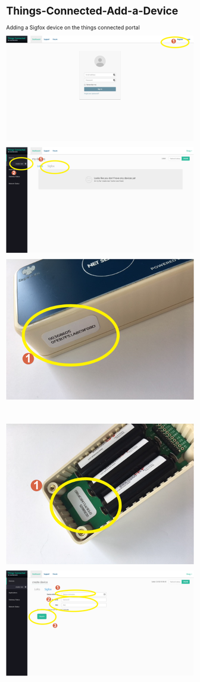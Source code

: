 # Things-Connected-Add-a-Device
Adding a Sigfox device on the things connected portal


![Screenshot](screenshots/tc001.png)


![Screenshot](screenshots/tc002.png)



<p align="center">
<img src="screenshots/tc003.png">
</p>
</br></br>
<p align="center">
 <img src="screenshots/tc004.png">
</p>

![Screenshot](screenshots/tc005.png)


